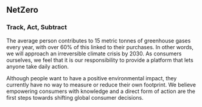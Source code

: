 ## NetZero
### Track, Act, Subtract

The average person contributes to 15 metric tonnes of greenhouse gases every year, with over 60% of this linked to their purchases. In other words, we will approach an irreversible climate crisis by 2030. As consumers ourselves, we feel that it is our responsibility to provide a platform that lets anyone take daily action.

Although people want to have a positive environmental impact, they currently have no way to measure or reduce their own footprint. We believe empowering consumers with knowledge and a direct form of action are the first steps towards shifting global consumer decisions. 
